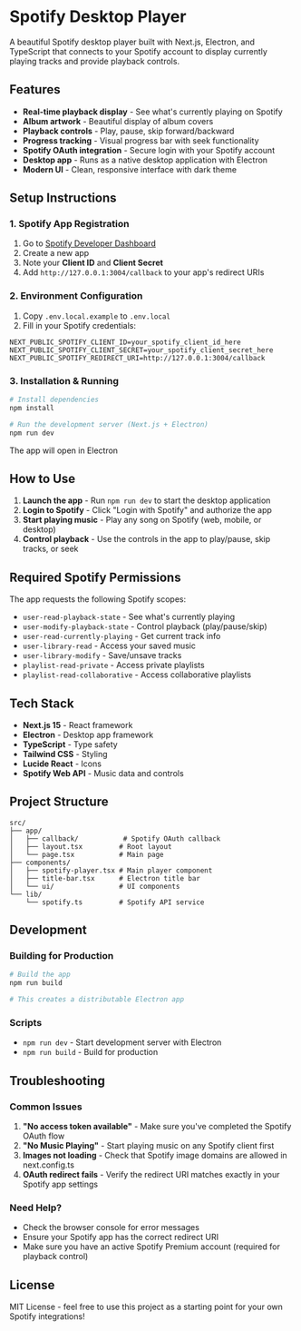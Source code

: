 # Spotify Desktop Player

A beautiful Spotify desktop player built with Next.js, Electron, and TypeScript that connects to your Spotify account to display currently playing tracks and provide playback controls.

## Features

- **Real-time playback display** - See what's currently playing on Spotify
- **Album artwork** - Beautiful display of album covers
- **Playback controls** - Play, pause, skip forward/backward
- **Progress tracking** - Visual progress bar with seek functionality
- **Spotify OAuth integration** - Secure login with your Spotify account
- **Desktop app** - Runs as a native desktop application with Electron
- **Modern UI** - Clean, responsive interface with dark theme

## Setup Instructions

### 1. Spotify App Registration

1. Go to [Spotify Developer Dashboard](https://developer.spotify.com/dashboard/applications)
2. Create a new app
3. Note your **Client ID** and **Client Secret**
4. Add `http://127.0.0.1:3004/callback` to your app's redirect URIs

### 2. Environment Configuration

1. Copy `.env.local.example` to `.env.local`
2. Fill in your Spotify credentials:

```env
NEXT_PUBLIC_SPOTIFY_CLIENT_ID=your_spotify_client_id_here
NEXT_PUBLIC_SPOTIFY_CLIENT_SECRET=your_spotify_client_secret_here
NEXT_PUBLIC_SPOTIFY_REDIRECT_URI=http://127.0.0.1:3004/callback
```

### 3. Installation & Running

```bash
# Install dependencies
npm install

# Run the development server (Next.js + Electron)
npm run dev
```

The app will open in Electron

## How to Use

1. **Launch the app** - Run `npm run dev` to start the desktop application
2. **Login to Spotify** - Click "Login with Spotify" and authorize the app
3. **Start playing music** - Play any song on Spotify (web, mobile, or desktop)
4. **Control playback** - Use the controls in the app to play/pause, skip tracks, or seek

## Required Spotify Permissions

The app requests the following Spotify scopes:
- `user-read-playback-state` - See what's currently playing
- `user-modify-playback-state` - Control playback (play/pause/skip)
- `user-read-currently-playing` - Get current track info
- `user-library-read` - Access your saved music
- `user-library-modify` - Save/unsave tracks
- `playlist-read-private` - Access private playlists
- `playlist-read-collaborative` - Access collaborative playlists

## Tech Stack

- **Next.js 15** - React framework
- **Electron** - Desktop app framework
- **TypeScript** - Type safety
- **Tailwind CSS** - Styling
- **Lucide React** - Icons
- **Spotify Web API** - Music data and controls

## Project Structure

```
src/
├── app/
│   ├── callback/           # Spotify OAuth callback
│   ├── layout.tsx         # Root layout
│   └── page.tsx           # Main page
├── components/
│   ├── spotify-player.tsx # Main player component
│   ├── title-bar.tsx      # Electron title bar
│   └── ui/                # UI components
└── lib/
    └── spotify.ts         # Spotify API service
```

## Development

### Building for Production

```bash
# Build the app
npm run build

# This creates a distributable Electron app
```

### Scripts

- `npm run dev` - Start development server with Electron
- `npm run build` - Build for production

## Troubleshooting

### Common Issues

1. **"No access token available"** - Make sure you've completed the Spotify OAuth flow
2. **"No Music Playing"** - Start playing music on any Spotify client first
3. **Images not loading** - Check that Spotify image domains are allowed in next.config.ts
4. **OAuth redirect fails** - Verify the redirect URI matches exactly in your Spotify app settings

### Need Help?

- Check the browser console for error messages
- Ensure your Spotify app has the correct redirect URI
- Make sure you have an active Spotify Premium account (required for playback control)

## License

MIT License - feel free to use this project as a starting point for your own Spotify integrations!
